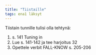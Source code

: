 ```yaml
---
title: "Tiistaille"
tags: ena1 läksyt
---
```


Tiistain tunnille tulisi olla tehtynä:

1. s. 141 Tuning in
2. Lue s. 141-142 ja tee harjoitus 32
3. Opettele verbit FALL-KNOW s. 205-206
